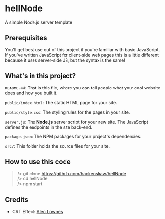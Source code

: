 # hellNode
A simple Node.js server template

## Prerequisites

You'll get best use out of this project if you're familiar with basic JavaScript. If you've written JavaScript for client-side web pages this is a little different because it uses server-side JS, but the syntax is the same!

## What's in this project?

`README.md`: That is this file, where you can tell people what your cool website does and how you built it.

`public/index.html`: The static HTML page for your site.

`public/style.css`: The styling rules for the pages in your site.

`server.js`: The **Node.js** server script for your new site. The JavaScript defines the endpoints in the site back-end. 

`package.json`: The NPM packages for your project's dependencies.

`src/`: This folder holds the source files for your site.

## How to use this code

> /> git clone https://github.com/hackenshaw/hellNode <br />
> /> cd hellNode <br />
> /> npm start <br />

## Credits
* CRT Effect: [Alec Lownes](http://aleclownes.com/2017/02/01/crt-display.html)